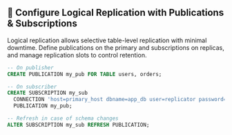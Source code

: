 ## 🧠 Configure Logical Replication with Publications & Subscriptions

Logical replication allows selective table-level replication with minimal downtime. Define publications on the primary and subscriptions on replicas, and manage replication slots to control retention.

```sql
-- On publisher
CREATE PUBLICATION my_pub FOR TABLE users, orders;

-- On subscriber
CREATE SUBSCRIPTION my_sub
  CONNECTION 'host=primary_host dbname=app_db user=replicator password=secret'
  PUBLICATION my_pub;

-- Refresh in case of schema changes
ALTER SUBSCRIPTION my_sub REFRESH PUBLICATION;
```